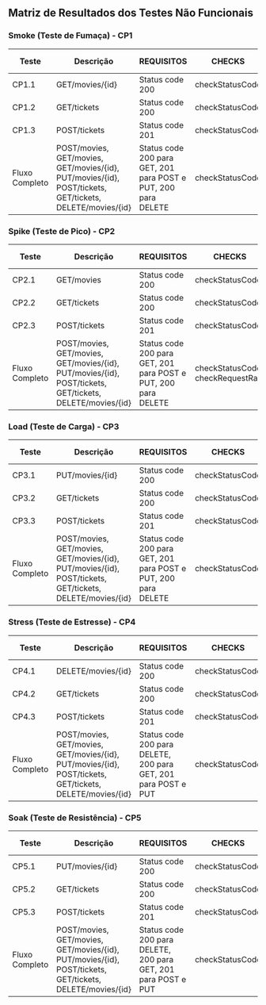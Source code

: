
## Matriz de Resultados dos Testes Não Funcionais

### Smoke (Teste de Fumaça) - CP1

| **Teste**        | **Descrição**                           | **REQUISITOS**                                  | **CHECKS**                                    | **Status** | **Resultado Obtido** | **PDF do Relatório**                          |
|------------------|-----------------------------------------|------------------------------------------------|----------------------------------------------|------------|-----------------------|-----------------------------------------------|
| CP1.1            | GET/movies/{id}                         | Status code 200                                | checkStatusCode                              | ✅      | [Resultado](#)       | [reportGetIdSmoke.pdf](challengeDocs/reportsNaoFuncionais/movies/reportGetIdSmoke.pdf) |
| CP1.2            | GET/tickets                             | Status code 200                                | checkStatusCode                              | ✅      | [Resultado](#)       | [reportGetSmoke.pdf](challengeDocs/reportsNaoFuncionais/tickets/reportGetSmoke.pdf) |
| CP1.3            | POST/tickets                            | Status code 201                                | checkStatusCode                              | ✅      | [Resultado](#)       | [reportPostSmoke.pdf](challengeDocs/reportsNaoFuncionais/tickets/reportPostSmoke.pdf) |
| Fluxo Completo   | POST/movies, GET/movies, GET/movies/{id}, PUT/movies/{id}, POST/tickets, GET/tickets, DELETE/movies/{id} | Status code 200 para GET, 201 para POST e PUT, 200 para DELETE | checkStatusCode | ❌      | [Resultado](#)       | [reportFluxoSmoke.pdf](challengeDocs/reportsNaoFuncionais/reportFluxoSmoke.pdf) |

### Spike (Teste de Pico) - CP2

| **Teste**        | **Descrição**                           | **REQUISITOS**                                  | **CHECKS**                                    | **Status** | **Resultado Obtido** | **PDF do Relatório**                          |
|------------------|-----------------------------------------|------------------------------------------------|----------------------------------------------|------------|-----------------------|-----------------------------------------------|
| CP2.1            | GET/movies                              | Status code 200                                | checkStatusCode                              | ❌      | [Resultado](#)       | [reportGetSpike.pdf](challengeDocs/reportsNaoFuncionais/movies/reportGetSpike.pdf) |
| CP2.2            | GET/tickets                             | Status code 200                                | checkStatusCode                              | ❌      | [Resultado](#)       | [reportGetSpike.pdf](challengeDocs/reportsNaoFuncionais/tickets/reportGetSpike.pdf) |
| CP2.3            | POST/tickets                            | Status code 201                                | checkStatusCode                              | ❌      | [Resultado](#)       | [reportPostSpike.pdf](challengeDocs/reportsNaoFuncionais/tickets/reportPostSpike.pdf) |
| Fluxo Completo   | POST/movies, GET/movies, GET/movies/{id}, PUT/movies/{id}, POST/tickets, GET/tickets, DELETE/movies/{id} | Status code 200 para GET, 201 para POST e PUT, 200 para DELETE | checkStatusCode, checkRequestRate | ❌      | [Resultado](#)       | [reportFluxoSpike.pdf](challengeDocs/reportsNaoFuncionais/reportFluxoSpike.pdf) |

### Load (Teste de Carga) - CP3

| **Teste**        | **Descrição**                           | **REQUISITOS**                                  | **CHECKS**                                    | **Status** | **Resultado Obtido** | **PDF do Relatório**                          |
|------------------|-----------------------------------------|------------------------------------------------|----------------------------------------------|------------|-----------------------|-----------------------------------------------|
| CP3.1            | PUT/movies/{id}                         | Status code 200                                | checkStatusCode                              | ✅      | [Resultado](#)       | [reportPutLoad.pdf](challengeDocs/reportsNaoFuncionais/tickets/reportPostLoad.pdf) |
| CP3.2            | GET/tickets                             | Status code 200                                | checkStatusCode                              | ✅      | [Resultado](#)       | [reportGetLoad.pdf](challengeDocs/reportsNaoFuncionais/tickets/reportGetLoad.pdf) |
| CP3.3            | POST/tickets                            | Status code 201                                | checkStatusCode                              | ✅      | [Resultado](#)       | [reportPostLoad.pdf](challengeDocs/reportsNaoFuncionais/tickets/reportPostLoad.pdf) |
| Fluxo Completo   | POST/movies, GET/movies, GET/movies/{id}, PUT/movies/{id}, POST/tickets, GET/tickets, DELETE/movies/{id} | Status code 200 para GET, 201 para POST e PUT, 200 para DELETE | checkStatusCode | ✅      | [Resultado](#)       | [reportFluxoLoad.pdf](challengeDocs/reportsNaoFuncionais/reportFluxoLoad.pdf) |

### Stress (Teste de Estresse) - CP4

| **Teste**        | **Descrição**                           | **REQUISITOS**                                  | **CHECKS**                                    | **Status** | **Resultado Obtido** | **PDF do Relatório**                          |
|------------------|-----------------------------------------|------------------------------------------------|----------------------------------------------|------------|-----------------------|-----------------------------------------------|
| CP4.1            | DELETE/movies/{id}                      | Status code 200                                | checkStatusCode                              | ❌      | [Resultado](#)       | [reportDeleteStress.pdf](challengeDocs/reportsNaoFuncionais/movies/reportDeleteStress.pdf) |
| CP4.2            | GET/tickets                             | Status code 200                                | checkStatusCode                              | ❌      | [Resultado](#)       | [reportGetStress.pdf](challengeDocs/reportsNaoFuncionais/tickets/reportGetStress.pdf) |
| CP4.3            | POST/tickets                            | Status code 201                                | checkStatusCode                              | ❌      | [Resultado](#)       | [reportPostStress.pdf](challengeDocs/reportsNaoFuncionais/tickets/reportPostStress.pdf) |
| Fluxo Completo   | POST/movies, GET/movies, GET/movies/{id}, PUT/movies/{id}, POST/tickets, GET/tickets, DELETE/movies/{id} | Status code 200 para DELETE, 200 para GET, 201 para POST e PUT | checkStatusCode | ❌      | [Resultado](#)       | [reportFluxoStress.pdf](challengeDocs/reportsNaoFuncionais/reportFluxoStress.pdf) |

### Soak (Teste de Resistência) - CP5

| **Teste**        | **Descrição**                           | **REQUISITOS**                                  | **CHECKS**                                    | **Status** | **Resultado Obtido** | **PDF do Relatório**                          |
|------------------|-----------------------------------------|------------------------------------------------|----------------------------------------------|------------|-----------------------|-----------------------------------------------|
| CP5.1            | PUT/movies/{id}                         | Status code 200                                | checkStatusCode                              | ✅      | [Resultado](#)       | [reportPutSoak.pdf](challengeDocs/reportsNaoFuncionais/tickets/reportPostSoak.pdf) |
| CP5.2            | GET/tickets                             | Status code 200                                | checkStatusCode                              | ✅      | [Resultado](#)       | [reportGetSoak.pdf](challengeDocs/reportsNaoFuncionais/tickets/reportGetSoak.pdf) |
| CP5.3            | POST/tickets                            | Status code 201                                | checkStatusCode                              | ✅      | [Resultado](#)       | [reportPostSoak.pdf](challengeDocs/reportsNaoFuncionais/tickets/reportPostSoak.pdf) |
| Fluxo Completo   | POST/movies, GET/movies, GET/movies/{id}, PUT/movies/{id}, POST/tickets, GET/tickets, DELETE/movies/{id} | Status code 200 para DELETE, 200 para GET, 201 para POST e PUT | checkStatusCode | ✅      | [Resultado](#)       | [reportFluxoSoak.pdf](challengeDocs/reportsNaoFuncionais/reportFluxoSoak.pdf) |


